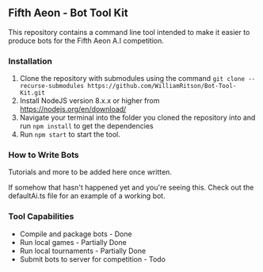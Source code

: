 ## Fifth Aeon - Bot Tool Kit
This repository contains a command line tool intended to make it easier to produce bots for the Fifth Aeon A.I competition.

### Installation
1. Clone the repository with submodules using the command `git clone --recurse-submodules https://github.com/WilliamRitson/Bot-Tool-Kit.git`
2. Install NodeJS version 8.x.x or higher from <https://nodejs.org/en/download/>
3. Navigate your terminal into the folder you cloned the repository into and run `npm install` to get the dependencies
4. Run `npm start` to start the tool.

### How to Write Bots
Tutorials and more to be added here once written.

If somehow that hasn't happened yet and you're seeing this. Check out the defaultAi.ts file for an example of a working bot. 

### Tool Capabilities
* Compile and package bots - Done
* Run local games - Partially Done
* Run local tournaments - Partially Done
* Submit bots to server for competition - Todo
